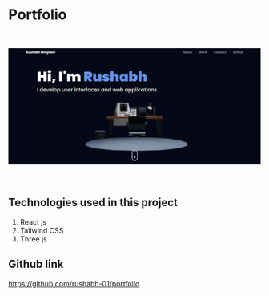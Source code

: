 # Portfolio

<br>

<p align="center">
  <img src="public\landing.png"  title="Landing Page">
  <br>
</p>

<br>

## Technologies used in this project

1. React js
2. Tailwind CSS
3. Three js


## Github link

https://github.com/rushabh-01/portfolio
